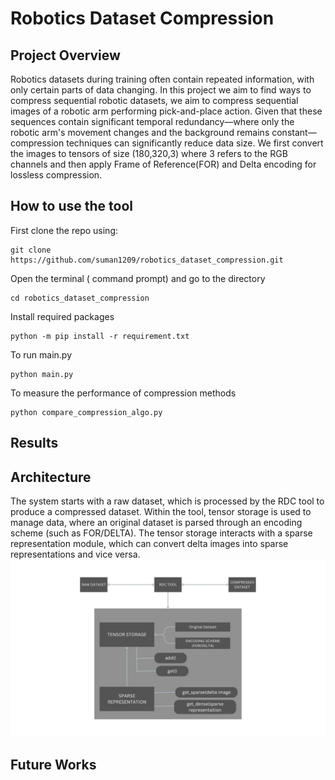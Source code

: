 # Robotics Dataset Compression 
## Project Overview
Robotics datasets during training often contain repeated information, with only certain parts of data changing. In this project we aim to find ways to compress sequential robotic datasets, we aim to compress sequential images of a robotic arm performing pick-and-place action. Given that these sequences contain significant temporal redundancy—where only the robotic arm's movement changes and the background remains constant—compression techniques can significantly reduce data size. We first convert the images to tensors of size (180,320,3) where 3 refers to the RGB channels and then apply Frame of Reference(FOR) and Delta encoding for lossless compression.
## How to use the tool
First clone the repo using:
```
git clone https://github.com/suman1209/robotics_dataset_compression.git
```
Open the terminal ( command prompt) and go to the directory
```
cd robotics_dataset_compression
```

Install required packages
```
python -m pip install -r requirement.txt
```

To run main.py
```
python main.py
```
To measure the performance of compression methods
```
python compare_compression_algo.py
```

## Results

## Architecture
The system starts with a raw dataset, which is processed by the RDC tool to produce a compressed dataset. Within the tool, tensor storage is used to manage data, where an original dataset is parsed through an encoding scheme (such as FOR/DELTA). The tensor storage interacts with a sparse representation module, which can convert delta images into sparse representations and vice versa.
![Archiitecture of RDC](https://github.com/suman1209/robotics_dataset_compression/blob/akash/datasets/Results/rdc_architecture.jpeg)
## Future Works
